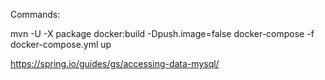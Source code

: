 Commands:

mvn -U -X package docker:build -Dpush.image=false
docker-compose -f docker-compose.yml up

https://spring.io/guides/gs/accessing-data-mysql/

